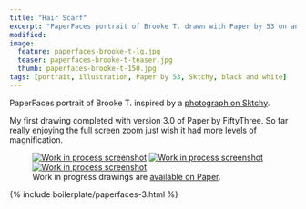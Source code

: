 ```yaml
---
title: "Hair Scarf"
excerpt: "PaperFaces portrait of Brooke T. drawn with Paper by 53 on an iPad."
modified: 
image: 
  feature: paperfaces-brooke-t-lg.jpg
  teaser: paperfaces-brooke-t-teaser.jpg
  thumb: paperfaces-brooke-t-150.jpg
tags: [portrait, illustration, Paper by 53, Sktchy, black and white]
---
```


PaperFaces portrait of Brooke T. inspired by a [photograph on Sktchy](http://sktchy.com/S3B8m).

My first drawing completed with version 3.0 of Paper by FiftyThree. So far really enjoying the full screen zoom just wish it had more levels of magnification.

<figure class="third">
  <a href="{{ site.url }}/images/paperfaces-brooke-t-process-1-lg.jpg"><img src="{{ site.url }}/images/paperfaces-brooke-t-process-1-600.jpg" alt="Work in process screenshot"></a>
  <a href="{{ site.url }}/images/paperfaces-brooke-t-process-2-lg.jpg"><img src="{{ site.url }}/images/paperfaces-brooke-t-process-2-600.jpg" alt="Work in process screenshot"></a>
  <a href="{{ site.url }}/images/paperfaces-brooke-t-process-3-lg.jpg"><img src="{{ site.url }}/images/paperfaces-brooke-t-process-3-600.jpg" alt="Work in process screenshot"></a>
  <figcaption>Work in progress drawings are <a href="https://paper.fiftythree.com/11098-Michael-Rose/5492331">available on Paper</a>.</figcaption>
</figure>

{% include boilerplate/paperfaces-3.html %}
